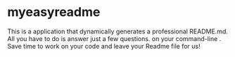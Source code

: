 # myeasyreadme
This is a application that dynamically generates a professional README.md. All you have to do is answer just a few questions. on your command-line . Save time to work on your code and leave your Readme file for us!
